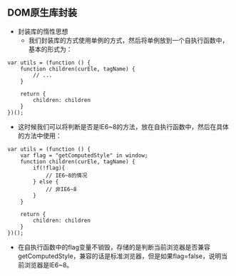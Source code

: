 ## DOM原生库封装
- 封装库的惰性思想
    - 我们封装库的方式使用单例的方式，然后将单例放到一个自执行函数中，基本的形式为：
```
var utils = (function () {
    function children(curEle, tagName) {
        // ...
    }

    return {
        children: children
    }
})();
```

- 这时候我们可以将判断是否是IE6~8的方法，放在自执行函数中，然后在具体的方法中使用：
```
var utils = (function () {
    var flag = "getComputedStyle" in window;
    function children(curEle, tagName) {
        if(!flag){
            // IE6~8的情况
        } else {
            // 非IE6~8
        }
    }

    return {
        children: children
    }
})();
```
- 在自执行函数中的flag变量不销毁，存储的是判断当前浏览器是否兼容getComputedStyle，兼容的话是标准浏览器，但是如果flag=false，说明当前浏览器是IE6~8。